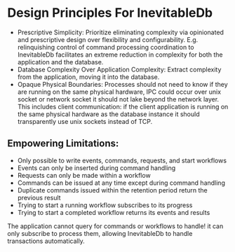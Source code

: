 # Design Principles For InevitableDb

* Prescriptive Simplicity: Prioritize eliminating complexity via opinionated and prescriptive design over flexibility and configurability. E.g. relinquishing control of command processing coordination to InevitableDb facilitates an extreme reduction in complexity for both the application and the database. 
* Database Complexity Over Application Complexity: Extract complexity from the application, moving it into the database.
* Opaque Physical Boundaries: Processes should not need to know if they are running on the same physical hardware, IPC could occur over unix socket or network socket it should not lake beyond the network layer. This includes client communication: if the client application is running on the same physical hardware as the database instance it should transparently use unix sockets instead of TCP.

## Empowering Limitations:

* Only possible to write events, commands, requests, and start workflows
* Events can only be inserted during command handling
* Requests can only be made within a workflow
* Commands can be issued at any time except during command handling
* Duplicate commands issued within the retention period return the previous result
* Trying to start a running workflow subscribes to its progress
* Trying to start a completed workflow returns its events and results

The application cannot query for commands or workflows to handle! it can only subscribe to process them, allowing InevitableDb to handle transactions automatically.